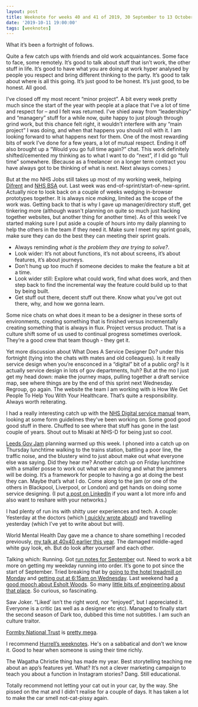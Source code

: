```yaml
---
layout: post
title: Weeknote for weeks 40 and 41 of 2019, 30 September to 13 October
date: '2019-10-11 19:00:00'
tags: [weeknotes]
---
```

What it’s been a fortnight of follows.

Quite a few catch ups with friends and old work acquaintances. Some face to face, some remotely. It’s good to talk about stuff that isn’t work, the other stuff in life. It’s good to have what you are doing at work hyper analysed by people you respect and bring different thinking to the party. It’s good to talk about where is all this going. It’s just good to be honest. It’s just good, to be honest. All good.

I’ve closed off my most recent “minor project”. A bit every week pretty much since the start of the year with people at a place that I’ve a lot of time and respect for – and I felt was returned. I’ve shied away from “leadershipy” and “managery” stuff for a while now, quite happy to just plough through grind work, but this chance felt right, it wouldn’t interfere with any “main project” I was doing, and when that happens you should roll with it. I am looking forward to what happens next for them. One of the most rewarding bits of work I’ve done for a few years, a lot of mutual respect. Ending it off also brought up a “Would you go full time again?” chat. This work definitely shifted/cemented my thinking as to what I want to do “next”, if I did go “full time” somewhere. (Because as a freelancer on a longer term contract you have always got to be thinking of what is next. Next always comes.)

But at the mo NHS Jobs still takes up most of my working week, helping [Difrent](http://difrent.co.uk) and [NHS BSA](https://www.nhsbsa.nhs.uk) out. Last week was end-of-sprint/start-of-new-sprint. Actually nice to look back on a couple of weeks wedging in-browser prototypes together. It is always nice _making_, limited as the scope of the work was. Getting back to that is why I gave up manager/directory stuff, get tinkering more (although wasn't planning on quite so much just hacking together websites, but another thing for another time). As of this week I’ve started making sure I put aside a couple of hours into my daily planning to help the others in the team if they need it. Make sure I meet my sprint goals, make sure they can do the best they can meeting their sprint goals.

* Always reminding _what is the problem they are trying to solve?_.
* Look wider: It’s not about functions, it’s not about screens, it’s about features, it’s about journeys.
* Don’t hung up too much if someone decides to make the feature a bit at a time.
* Look wider still: Explore what could work, find what does work, and then step back to find the incremental way the feature could build up to that by being built.
* Get stuff out there, decent stuff out there. Know what you’ve got out there, why, and how we gonna learn.

Some nice chats on what does it mean to be a designer in these sorts of environments, creating something that is finished versus incrementally creating something that is always in flux. Project versus product. That is a culture shift some of us used to continual progress sometimes overlook. They’re a good crew that team though - they get it.

Yet more discussion about What Does A Service Designer Do? under this fortnight (tying into the chats with mates and old colleagues). Is it really service design when you’re ensconced in a “digital” bit of a public org? Is it actually service design in lots of gov departments, huh? But at the mo I just get my head down: make the journey maps, pulling together a draft service map, see where things are by the end of this sprint next Wednesday. Regroup, go again. The website the team I am working with is How We Get People To Help You With Your Healthcare. That’s quite a responsibility. Always worth reiterating.

I had a really interesting catch up with the [NHS Digital service manual](https://beta.nhs.uk/service-manual/) team, looking at some form guidelines they've been working on. Some good good good stuff in there. Chuffed to see where that stuff has gone in the last couple of years. Shout out to Misaki at NHS-D for being just so _cool_.

[Leeds Gov Jam](https://leedsgovjam.com) planning warmed up this week. I phoned into a catch up on Thursday lunchtime walking to the trains station, battling a poor line, the traffic noise, and the blustery wind to just about make out what everyone else was saying. Did they hear me? Another catch up on Friday lunchtime with a smaller posse to work out what we are doing and what the jammers will be doing. It’s a framework for people to having a go at doing the best they can. Maybe that’s what I do. Come along to the jam (or one of the others in Blackpool, Liverpool, or London) and get hands on doing some service designing. (I put [a post on LinkedIn](https://www.linkedin.com/feed/update/urn:li:activity:6588350134373974016/) if you want a lot more info and also want to reshare with your networks.)

I had plenty of run ins with shitty user experiences and tech. A couple: Yesterday at the doctors (which [I quickly wrote about](/paperless-2020/)) and travelling yesterday (which I’ve yet to write about but will).

World Mental Health Day gave me a chance to share something I recoded previously, [my talk at 40x40 earlier this year](https://www.youtube.com/watch?v=ZWcRQ--08cA&feature=youtu.be&t=4700). The damaged middle-aged white guy look, eh. But do look after yourself and each other.

Talking which: Running. Got [run notes for September](/run-notes-2019-september/) out. Need to work a bit more on getting my weekday running into order. It’s gone to pot since the start of September. Tried breaking that by [going to the hotel treadmill on Monday](https://www.strava.com/activities/2770749368) and [getting out at 6:15am on Wednesday](https://www.strava.com/activities/2774427629). Last weekend had [a good mooch about Esholt Woods](https://www.strava.com/activities/2764176747). So many [little bits of engineering about that place](https://www.instagram.com/p/B3PCvRAHFTB/). So curious, so fascinating.

Saw Joker. “Liked’ isn’t the right word, nor “enjoyed”, but I appreciated it. Everyone is a critic (as well as a designer etc etc). Managed to finally start the second season of Dark too, dubbed this time not subtitles. I am such an culture traitor.

[Formby National Trust](https://www.nationaltrust.org.uk/formby) is [pretty mega](https://www.instagram.com/p/B3R729Fn-RC/).

I recommend [Hurrell’s weeknotes](https://mhurrell.co.uk/prospects/weeknote-2/). He's on a sabbatical and don’t we know it. Good to hear when someone is using their time richly.

The Wagatha Christie thing has made my year. Best storytelling teaching me about an app’s features yet. What? It’s not a clever marketing campaign to teach you about a function in Instagram stories? Dang. Still educational.

Totally recommend not letting your cat out in your car, by the way. She pissed on the mat and I didn't realise for a couple of days. It has taken a lot to make the car smell not-cat-pissy again.
